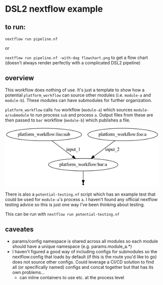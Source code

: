 # DSL2 nextflow example

## to run:

`nextflow run pipeline.nf`

or

`nextflow run pipeline.nf -with-dag flowchart.png` to get a flow chart (doesn't always render perfectly with a complicated DSL2 pipeline)

## overview

This workflow does nothing of use. It's just a template to show how a potential `platform_workflow` can source other modules (i.e. `module-a` and `module-b`). These modules can have submodules for further organization.

`platform_workflow` calls `foo` workflow (`module-a`) which sources `module-a/submodule` to run process `sub` and process `a`. Output files from these are then passed to `bar` workflow (`module-b`) which publishes a file.

![flow chart](flowchart.png)

There is also a `potential-testing.nf` script which has an example test that could be used for `module-a`'s process `a`. I haven't found any official nextflow testing advice so this is just one way I've been thinking about testing.

This can be run with `nextflow run potential-testing.nf`

## caveates

* params/config namespace is shared across all modules so each module should have a unique namespace (e.g. params.module_a.*)
* I haven't figured a good way of including configs for submodules so the nextflow.config that loads by default (if this is the route you'd like to go) does not source other configs. Could leverage a CI/CD solution to find all (or specifically named) configs and concat together but that has its own problems...
    * can inline containers to use etc. at the process level